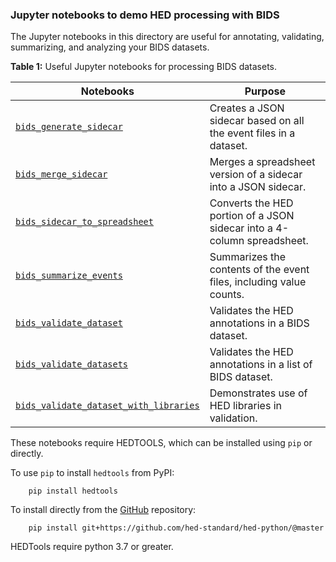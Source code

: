 ### Jupyter notebooks to demo HED processing with BIDS

The Jupyter notebooks in this directory are useful for annotating,
validating, summarizing, and analyzing your BIDS datasets.

**Table 1:** Useful Jupyter notebooks for processing BIDS datasets.

|Notebooks                 | Purpose                            | 
| ------------------------ | ---------------------------------- | 
| [`bids_generate_sidecar`](https://github.com/hed-standard/hed-examples/blob/main/hedcode/jupyter_notebooks/bids_generate_sidecar.ipynb)  | Creates a JSON sidecar based on all the event files in a dataset. |
| [`bids_merge_sidecar`](https://github.com/hed-standard/hed-examples/blob/main/hedcode/jupyter_notebooks/bids_merge_sidecar.ipynb)    | Merges a spreadsheet version of a sidecar into a JSON sidecar. |
| [`bids_sidecar_to_spreadsheet`](https://github.com/hed-standard/hed-examples/blob/main/hedcode/jupyter_notebooks/bids_sidecar_to_spreadsheet.ipynb) | Converts the HED portion of a JSON sidecar into a 4-column spreadsheet. |
| [`bids_summarize_events`](https://github.com/hed-standard/hed-examples/blob/main/hedcode/jupyter_notebooks/bids_summarize_events.ipynb) | Summarizes the contents of the event files, including value counts. |  
| [`bids_validate_dataset`](https://github.com/hed-standard/hed-examples/blob/main/hedcode/jupyter_notebooks/bids_validate_dataset.ipynb)   | Validates the HED annotations in a BIDS dataset. | 
| [`bids_validate_datasets`](https://github.com/hed-standard/hed-examples/blob/main/hedcode/jupyter_notebooks/bids_validate_datasets.ipynb)   | Validates the HED annotations in a list of BIDS dataset. |  
| [`bids_validate_dataset_with_libraries`](https://github.com/hed-standard/hed-examples/blob/main/hedcode/jupyter_notebooks/bids_validate_dataset_with_libraries.ipynb)   | Demonstrates use of HED libraries in validation. |  

These notebooks require HEDTOOLS, which can be installed using `pip` or directly.

To use `pip` to install `hedtools` from PyPI:

   ```
       pip install hedtools
   ```

To install directly from the 
[GitHub](https://github.com/hed-standard/hed-python) repository:

   ```
       pip install git+https://github.com/hed-standard/hed-python/@master
   ```

HEDTools require python 3.7 or greater.

